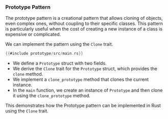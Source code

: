### Prototype Pattern

The prototype pattern is a creational pattern that allows cloning of objects, even complex ones, without coupling to their specific classes. This pattern is particularly useful when the cost of creating a new instance of a class is expensive or complicated.

We can implement the pattern using the `Clone` trait.

```rust
{{#include prototype/src/main.rs}}
```

- We define a `Prototype` struct with two fields.
- We derive the `Clone` trait for the `Prototype` struct, which provides the `clone` method.
- We implement a `clone_prototype` method that clones the current instance.
- In the `main` function, we create an instance of `Prototype` and then clone it using the `clone_prototype` method.

This demonstrates how the Prototype pattern can be implemented in Rust using the `Clone` trait.
